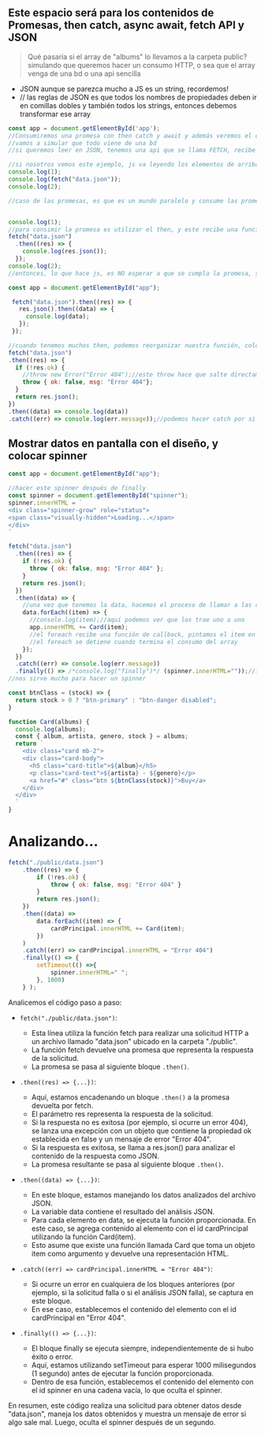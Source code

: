 ## Este espacio será para los contenidos de Promesas, then catch, async await, fetch API y JSON

> Qué pasaría si el array de "albums" lo llevamos a la carpeta public? simulando que queremos hacer un consumo HTTP, o sea que el array venga de una bd o una api sencilla
- JSON aunque se parezca mucho a JS es un string, recordemos!
- // las reglas de JSON es que todos los nombres de propiedades deben ir en comillas dobles y también todos los strings, entonces debemos transformar ese array

```javascript
const app = document.getElementById('app');
//Consumiremos una promesa con then catch y await y además veremos el concepto de api fetch
//vamos a simular que todo viene de una bd
//si queremos leer en JSON, tenemos una api que se llama FETCH, recibe cualquier url y nos devuelve un json, esto se llama api

//si nosotros vemos este ejemplo, js va leyendo los elementos de arriba hacia abajo
console.log(1);
console.log(fetch("data.json"));
console.log(2);

//caso de las promesas, es que es un mundo paralelo y consume las promesas independientemente los segundos que se demore, pero el código siempre se consume hacia abajo, y una vez se obtenga la respuesta, nos la va a traer


console.log(1);
//para consimir la promesa es utilizar el then, y este recibe una función de callback
fetch("data.json")
  .then((res) => {
    console.log(res.json());
  });
console.log(2);
//entonces, lo que hace js, es NO esperar a que se cumpla la promesa, sino que está leyendo el console.log(1), luego empieza a consumir esa promesa, y como es en un mundo paralelo, sigue consumiendo el console.log(2) y así sucesivamente, y una vez esa promesa se resuelve, llega una respuesta positova o negativa volvemos a nuestro universo actual, y pintamos el console correspondiente.
```

```javascript
const app = document.getElementById("app");

 fetch("data.json").then((res) => {
   res.json().then((data) => {
     console.log(data);
   });
 });

//cuando tenemos muchos then, podemos reorganizar nuestra función, colocando otra promesa que retorne otra promesa
fetch("data.json")
.then((res) => {
  if (!res.ok) {
    //throw new Error("Error 404");//este throw hace que salte directamente al catch, sirve para validaciones
    throw { ok: false, msg: "Error 404"};
  }
  return res.json();
})
.then((data) => console.log(data))
.catch((err) => console.log(err.message));//podemos hacer catch por si esto falla en algún proceso del consumo de la promesa
```

## Mostrar datos en pantalla con el diseño, y colocar spinner
```javascript
const app = document.getElementById("app");

//hacer este spinner después de finally
const spinner = document.getElementById("spinner");
spinner.innerHTML = `
<div class="spinner-grow" role="status">
<span class="visually-hidden">Loading...</span>
</div>
`

fetch("data.json")
  .then((res) => {
    if (!res.ok) {
      throw { ok: false, msg: "Error 404" };
    }
    return res.json();
  })
  .then((data) => {
    //una vez que tenemos la data, hacemos el proceso de llamar a las cards
    data.forEach((item) => {
      //console.log(item);//aquí podemos ver que los trae uno a uno
      app.innerHTML += Card(item);
      //el foreach recibe una función de callback, pintamos el item en cada iteración
      //el foreach se detiene cuando termina el consumo del array
    });
  })
  .catch((err) => console.log(err.message))
  .finally(() => /*console.log("finally")*/ (spinner.innerHTML=""));//finally, independientemente la promesa falla o se cumple correctamente, vamos a tener siempre esta acción
//nos sirve mucho para hacer un spinner

const btnClass = (stock) => {
  return stock > 0 ? "btn-primary" : "btn-danger disabled";
}

function Card(albums) {
  console.log(albums);
  const { album, artista, genero, stock } = albums;
  return `
    <div class="card mb-2">
    <div class="card-body">
      <h5 class="card-title">${album}</h5>
      <p class="card-text">${artista} - ${genero}</p>
      <a href="#" class="btn ${btnClass(stock)}">Buy</a>
    </div>
  </div>
  `
}

```

# Analizando...
```js
fetch("./public/data.json")
    .then((res) => {
        if (!res.ok) {
            throw { ok: false, msg: "Error 404" }
        }
        return res.json();
    })
    .then((data) =>
        data.forEach((item) => {
            cardPrincipal.innerHTML += Card(item);
        })
    )
    .catch((err) => cardPrincipal.innerHTML = "Error 404")
    .finally(() => {
        setTimeout(() =>{
            spinner.innerHTML=" ";
        }, 1000)
    } );

```
Analicemos el código paso a paso:
- `fetch("./public/data.json")`:
    - Esta línea utiliza la función fetch para realizar una solicitud HTTP a un archivo llamado "data.json" ubicado en la carpeta "./public".
    - La función fetch devuelve una promesa que representa la respuesta de la solicitud.
    - La promesa se pasa al siguiente bloque `.then()`.

- `.then((res) => {...})`:
    - Aquí, estamos encadenando un bloque `.then()` a la promesa devuelta por fetch.
    - El parámetro res representa la respuesta de la solicitud.
    - Si la respuesta no es exitosa (por ejemplo, si ocurre un error 404), se lanza una excepción con un objeto que contiene la propiedad ok establecida en false y un mensaje de error "Error 404".
    - Si la respuesta es exitosa, se llama a res.json() para analizar el contenido de la respuesta como JSON.
    - La promesa resultante se pasa al siguiente bloque `.then()`.

- `.then((data) => {...})`:
    - En este bloque, estamos manejando los datos analizados del archivo JSON.
    - La variable data contiene el resultado del análisis JSON.
    - Para cada elemento en data, se ejecuta la función proporcionada. En este caso, se agrega contenido al elemento con el id cardPrincipal utilizando la función Card(item).
    - Esto asume que existe una función llamada Card que toma un objeto item como argumento y devuelve una representación HTML.

- `.catch((err) => cardPrincipal.innerHTML = "Error 404")`:
    - Si ocurre un error en cualquiera de los bloques anteriores (por ejemplo, si la solicitud falla o si el análisis JSON falla), se captura en este bloque.
    - En ese caso, establecemos el contenido del elemento con el id cardPrincipal en "Error 404".

- `.finally(() => {...})`:
    - El bloque finally se ejecuta siempre, independientemente de si hubo éxito o error.
    - Aquí, estamos utilizando setTimeout para esperar 1000 milisegundos (1 segundo) antes de ejecutar la función proporcionada.
    - Dentro de esa función, establecemos el contenido del elemento con el id spinner en una cadena vacía, lo que oculta el spinner.

En resumen, este código realiza una solicitud para obtener datos desde "data.json", maneja los datos obtenidos y muestra un mensaje de error si algo sale mal. Luego, oculta el spinner después de un segundo.
